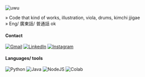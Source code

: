<img alt="uwu" align="center" src="https://i.giphy.com/media/uRPaR4nAKn2HC/giphy.webp">
<!-- <img align="right" src='https://i.giphy.com/media/y93slPbDMdeXJQONHa/giphy.webp' width='200"'> -->

»  Code that kind of works, illustration, viola, drums, kimchi jjigae\
»  Eng/ 廣東話/ 普通話 ok

#### Contact
<a href="mailto:txxshalott@gmail.com">![Gmail](https://img.shields.io/badge/Email-D14836?style=for-the-badge&logo=Gmail&logoColor=white)</a>
<a href="https://www.linkedin.com/in/shalott-t/">![LinkedIn](https://img.shields.io/badge/LinkedIn-0077B5?style=for-the-badge&logo=linkedin&logoColor=white)</a>
<a href="https://www.instagram.com/txxshalott">![Instagram](https://img.shields.io/badge/Instagram-bc2a8d?style=for-the-badge&logo=instagram&logoColor=white)</a> 

#### Languages/ tools
![Python](https://img.shields.io/badge/python-3670A0?style=for-the-badge&logo=python&logoColor=ffdd54)
![Java](https://img.shields.io/badge/Java-ED8B00?style=for-the-badge&logo=java&logoColor=white)
![NodeJS](https://img.shields.io/badge/node.js-6DA55F?style=for-the-badge&logo=node.js&logoColor=white)
![Colab](https://img.shields.io/badge/Colab-F9AB00?style=for-the-badge&logo=googlecolab&logoColor=white)
